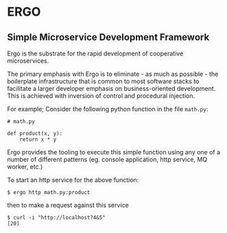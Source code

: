 # ERGO
## Simple Microservice Development Framework

Ergo is the substrate for the rapid development of cooperative microservices.

The primary emphasis with Ergo is to eliminate - as much as possible - the boilerplate infrastructure that is common to most software stacks to facilitate a larger developer emphasis on business-oriented development.  This is achieved with inversion of control and procedural injection.

For example; Consider the following python function in the file `math.py`:

```
# math.py

def product(x, y):
    return x * y
```

Ergo provides the tooling to execute this simple function using any one of a number of different patterns (eg. console application, http service, MQ worker, etc.)

To start an http service for the above function:

```
$ ergo http math.py:product
```

then to make a request against this service

```
$ curl -i "http://localhost?4&5"
[20]
```
